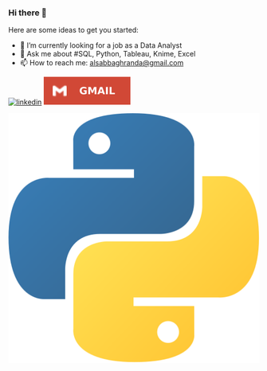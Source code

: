 ### Hi there 👋

<!--
**Randasabag/Randasabag** is a ✨ _special_ ✨ repository because its `README.md` (this file) appears on your GitHub profile.-->

Here are some ideas to get you started:

- 🔭 I’m currently looking for a job as a Data Analyst
- 💬 Ask me about #SQL, Python, Tableau, Knime, Excel
- 📫 How to reach me: alsabbaghranda@gmail.com

[![linkedin](https://user-images.githubusercontent.com/72505892/206494075-93a228cd-7a13-4fad-942a-d7d0217ec34d.svg)](https://www.linkedin.com/in/randa-alsabbagh/)
[![gmail](https://raw.githubusercontent.com/Randasabag/img/69af9ef3b86cabf15db41afa43a83ffab0b08d11/gmail.svg)](mailto:alsabbaghranda@gmail.com)

[![python](https://raw.githubusercontent.com/Randasabag/img/main/python.svg)](https://www.linkedin.com/in/randa-alsabbagh/)



